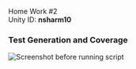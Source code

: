 Home Work #2 <br>
Unity ID: <b>nsharm10</b><br>

<h3>Test Generation and Coverage</h3>

![Screenshot before running script](https://cloud.githubusercontent.com/assets/9297464/6198510/45c998c6-b3d4-11e4-8728-a3c7d126f489.PNG)
